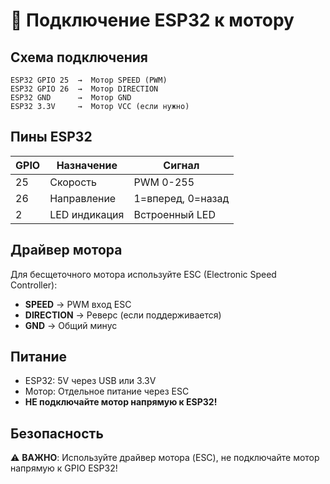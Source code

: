 # 🔌 Подключение ESP32 к мотору

## Схема подключения

```
ESP32 GPIO 25  →  Мотор SPEED (PWM)
ESP32 GPIO 26  →  Мотор DIRECTION
ESP32 GND      →  Мотор GND
ESP32 3.3V     →  Мотор VCC (если нужно)
```

## Пины ESP32

| GPIO | Назначение | Сигнал |
|------|------------|--------|
| 25 | Скорость | PWM 0-255 |
| 26 | Направление | 1=вперед, 0=назад |
| 2 | LED индикация | Встроенный LED |

## Драйвер мотора

Для бесщеточного мотора используйте ESC (Electronic Speed Controller):
- **SPEED** → PWM вход ESC
- **DIRECTION** → Реверс (если поддерживается)
- **GND** → Общий минус

## Питание

- ESP32: 5V через USB или 3.3V
- Мотор: Отдельное питание через ESC
- **НЕ подключайте мотор напрямую к ESP32!**

## Безопасность

⚠️ **ВАЖНО**: Используйте драйвер мотора (ESC), не подключайте мотор напрямую к GPIO ESP32!